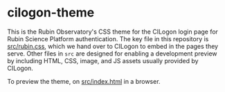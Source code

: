 # cilogon-theme

This is the Rubin Observatory's CSS theme for the CILogon login page for Rubin Science Platform authentication. The key file in this repository is [src/rubin.css](./src/rubin.css), which we hand over to CILogon to embed in the pages they serve. Other files in `src` are designed for enabling a development preview by including HTML, CSS, image, and JS assets usually provided by CILogon.

To preview the theme, on [src/index.html](./src/index.html) in a browser.

